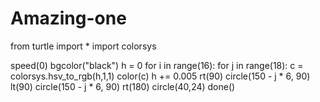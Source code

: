 # Amazing-one
from turtle import *
import colorsys

speed(0)
bgcolor("black")
h = 0
for i in range(16):
    for j in range(18):
        c = colorsys.hsv_to_rgb(h,1,1)
        color(c)
        h += 0.005
        rt(90)
        circle(150 - j * 6, 90)
        lt(90)
        circle(150 - j * 6, 90)
        rt(180)
    circle(40,24)
done()        

